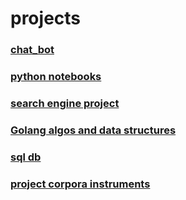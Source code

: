 # projects

### [chat_bot](https://github.com/victoriassazonova/test_task)
### [python notebooks](https://github.com/victoriassazonova/projects/tree/main/ml%20py)
### [search engine project](https://github.com/victoriassazonova/projects/tree/main/search%20engine%20project)
### [Golang algos and data structures](https://github.com/victoriassazonova/projects/tree/main/algorithms)
### [sql db](https://github.com/victoriassazonova/projects/tree/main/database)
### [project corpora instruments](https://github.com/victoriassazonova/corpora_instruments)
